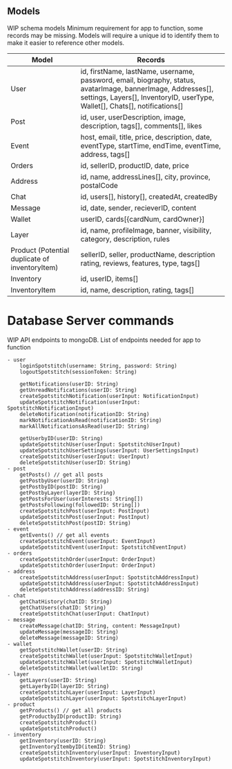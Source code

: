 
## Models
WIP schema models
Minimum requirement for app to function, some records may be missing.
Models will require a unique id to identify them to make it easier to reference other models.

| Model | Records |
|-|-|
| User | id, firstName, lastName, username, password, email, biography, status, avatarImage, bannerImage, Addresses[], settings, Layers[], InventoryID, userType, Wallet[], Chats[], notifications[] |
| Post | id, user, userDescription, image, description, tags[], comments[], likes |
| Event | host, email, title, price, description, date, eventType, startTime, endTime, eventTime, address, tags[] |
| Orders | id, sellerID, productID, date, price |
| Address | id, name, addressLines[], city, province, postalCode |
| Chat | id, users[], history[], createdAt, createdBy |
| Message | id, date, sender, recieverID, content |
| Wallet | userID, cards[{cardNum, cardOwner}] |
| Layer | id, name, profileImage, banner, visibility, category, description, rules |
| Product (Potential duplicate of inventoryItem) | sellerID, seller, productName, description rating, reviews, features, type, tags[] |
| Inventory | id, userID, items[] |
| InventoryItem | id, name, description, rating, tags[] |

# Database Server commands
WIP API endpoints to mongoDB.
List of endpoints needed for app to function
```
- user
    loginSpotstitch(username: String, password: String)
    logoutSpotstitch(sessionToken: String)

    getNotifications(userID: String)
    getUnreadNotifications(userID: String)
    createSpotstitchNotification(userInput: NotificationInput) 
    updateSpotstitchNotification(userInput: SpotstitchNotificationInput)
    deleteNotification(notificationID: String)
    markNotificationAsRead(notificationID: String)
    markAllNotificationsAsRead(userID: String)
    
    getUserbyID(userID: String)
    updateSpotstitchUser(userInput: SpotstitchUserInput)
    updateSpotstitchUserSettings(userInput: UserSettingsInput)
    createSpotstitchUser(userInput: UserInput)
    deleteSpotstitchUser(userID: String)
- post
    getPosts() // get all posts
    getPostbyUser(userID: String)
    getPostbyID(postID: String)
    getPostbyLayer(layerID: String)
    getPostsForUser(userInterests: String[])
    getPostsFollowing(followedID: String[])
    createSpotstitchPost(userInput: PostInput)
    updateSpotstitchPost(userInput: PostInput)
    deleteSpotstitchPost(postID: String)
- event
    getEvents() // get all events
    createSpotstitchEvent(userInput: EventInput)
    updateSpotstitchEvent(userInput: SpotstitchEventInput)
- orders
    createSpotstitchOrder(userInput: OrderInput)
    updateSpotstitchOrder(userInput: OrderInput)
- address
    createSpotstitchAddress(userInput: SpotstitchAddressInput)
    updateSpotstitchAddress(userInput: SpotstitchAddressInput)
    deleteSpotstitchAddress(addressID: String)
- chat
    getChatHistory(chatID: String)
    getChatUsers(chatID: String)
    createSpotstitchChat(userInput: ChatInput)
- message
    createMessage(chatID: String, content: MessageInput)
    updateMessage(messageID: String)
    deleteMessage(messageID: String)
- wallet
    getSpotstitchWallet(userID: String)
    createSpotstitchWallet(userInput: SpotstitchWalletInput)
    updateSpotstitchWallet(userInput: SpotstitchWalletInput)
    deleteSpotstitchWallet(walletID: String)
- layer
    getLayers(userID: String) 
    getLayerbyID(layerID: String)
    createSpotstitchLayer(userInput: LayerInput)
    updateSpotstitchLayer(userInput: SpotstitchLayerInput)
- product
    getProducts() // get all products
    getProductbyID(productID: String)
    createSpotstitchProduct()
    updateSpotstitchProduct()
- inventory
    getInventory(userID: String)
    getInventoryItembyID(itemID: String)
    createSpotstitchInventory(userInput: InventoryInput)
    updateSpotstitchInventory(userInput: SpotstitchInventoryInput)
     
```

